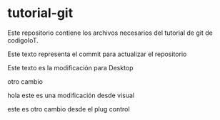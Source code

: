 # tutorial-git
Este repositorio contiene los archivos necesarios del tutorial de git de codigoIoT.

Este texto representa el commit para actualizar el repositorio

Este texto es la modificación para Desktop

otro cambio

hola 
este es una modificación desde visual

este es otro cambio desde el plug control